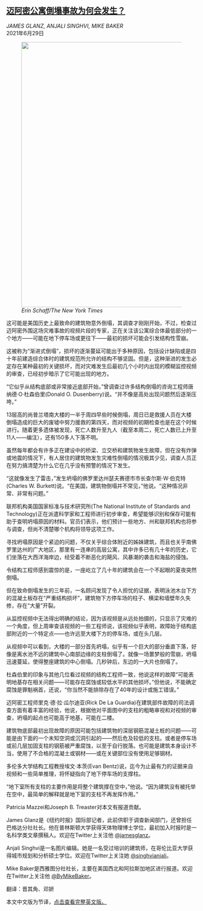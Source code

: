<!--1624948621000-->
[迈阿密公寓倒塌事故为何会发生？](https://cn.nytimes.com/usa/20210629/miami-building-investigation-clues/)
------

<address>JAMES GLANZ, ANJALI SINGHVI, MIKE BAKER</address><time pudate="2021-06-29 02:23:42" datetime="2021-06-29 02:23:42">2021年6月29日</time><figure class="article-span-photo"><img src="https://images.weserv.nl/?url=static01.nyt.com/images/2021/07/26/us/26vid-miami-collapse-gfx-3-photo2/merlin_189987744_3e5edf63-7cbb-4684-885f-843678055145-master1050.jpg" width="1050" height="700"><figcaption> <cite>Erin Schaff/The New York Times</cite></figcaption></figure><section class="article-body"><p>这可能是美国历史上最致命的建筑物意外倒塌，其调查才刚刚开始，不过，检查过迈阿密外围这场灾难事故的视频片段的专家，正在关注该公寓综合体最低部分的一个地方——可能在地下停车场或更往下——最初的损坏可能会引发结构性雪崩。</p><p>这被称为“渐进式倒塌”，损坏的逐渐蔓延可能出于多种原因，包括设计缺陷或是四十年前建造综合体时的建筑规范所允许的结构不够坚固。但是，这种渐进的发生必定存在某种最初的关键损坏，而对灾难发生后最初几个小时内出现的模糊监控视频的审查，已经初步暗示了它可能出现的地方。</p><p>“它似乎从结构底部或非常接近底部开始，”曾调查过许多结构倒塌的咨询工程师唐纳德·O·杜森伯里(Donald O. Dusenberry)说。“并不像是高处出现问题然后逐渐压垮。”</p><p>13层高的尚普兰塔南大楼的一半于周四早些时候倒塌，周日已是救援人员在大楼倒塌造成的巨大的废墟中努力援救的第四天，而对视频的初期检查也是在这个时候进行。随着更多遗体被发现，死亡人数升至九人（截至本周二，死亡人数已上升至11人——编注），还有150多人下落不明。</p><p>虽然每年都会有许多正在建设中的桥梁、立交桥和建筑物发生故障，但在没有炸弹或地震的情况下，有人居住的建筑物发生灾难性倒塌的情况极其少见，调查人员正在努力搞清楚为什么它在几乎没有预警的情况下发生。</p><p>“这就像发生了雷击，”发生坍塌的佛罗里达州瑟夫赛德市市长查尔斯·W·伯克特(Charles W. Burkett)说。“在美国，建筑物倒塌并不常见，”他说。“这种情况非常、非常有问题。”</p><p>联邦机构美国国家标准与技术研究所(The National Institute of Standards and Technology)正在派遣科学家和工程师进行初步审查，希望能够识别和保存可能有助于查明坍塌原因的材料。官员们表示，他们预计一些地方、州和联邦机构也将参与调查，但尚不清楚哪个机构将领导这项工作。</p><p>寻找坍塌原因是个紧迫的问题，不仅关乎综合体附近的姊妹建筑，而且也关乎南佛罗里达州的广大地区，那里有一连串的高层公寓，其中许多已有几十年的历史，它们坐落在大西洋海岸边，经受着不断恶化的飓风、风暴潮的袭击和海盐的侵蚀。</p><p>令结构工程师感到震惊的是，一座屹立了几十年的建筑会在一个不起眼的夏夜突然倒塌。</p><p>但在致命倒塌发生的三年前，一名顾问发现了令人担忧的证据，表明泳池木台下方的混凝土板存在“严重结构损坏”，建筑物下方停车场的柱子、横梁和墙壁年久失修，存在“大量”开裂。</p><p>从监控视频中无法得出明确的结论，因为该视频是从远处拍摄的，只显示了灾难的一个角度，但上周审查该视频的一些工程师说，该视频似乎表明，故障始于结构底部附近的一个特定点——也许远至大楼下方的停车场，或在头几层。</p><p>从视频中可以看到，大楼的一部分首先坍塌，似乎有一个巨大的部分垂直下落，好像是离水池不远的建筑中心南部边缘的支柱倒塌了。就像一场噩梦般的雪崩，坍塌迅速蔓延，使得整座建筑的中心倒塌。几秒钟后，东边的一大片也倒塌了。</p><p>杜森伯里的印象与其他几位看过视频的结构工程师一致，他说这样的故障“可能表明地基存在相关问题——可能存在腐蚀或较低水平的其他损坏。”但他说，不能确定腐蚀是罪魁祸首，还说，“你当然不能排除存在了40年的设计或施工错误。”</p><p>迈阿密工程师里克·德·拉·瓜尔迪亚(Rick De La Guardia)在建筑部件故障的司法调查方面有着丰富的经验，他说，根据他对平面图中的支柱的粗略审视和对视频的审查，坍塌的起点也可能高于地基，可能在二楼。</p><p>建筑物底部最初出现故障的原因可能包括建筑物的深层钢筋混凝土桩的问题——可能是由下面的一个未知空洞或沉洞引起的——然后危及较低的支柱。或者是停车场或前几层加固支柱的钢筋被严重腐蚀，以至于自行脱落。也可能是建筑本身设计不当，使用了不合格的混凝土或钢材——或在关键部位没有使用足够钢材。</p><p>多伦多大学结构工程教授埃文·本茨(Evan Bentz)说，迄今为止最有力的证据来自视频和一些简单推理，将怀疑指向了地下停车场的支撑柱。</p><p>“地下室所有支柱的主要作用是将整个建筑撑在空中，”他说。“因为建筑没有被托举在空中，最简单的解释就是地下室的支柱不再发挥作用。”</p></section><footer class="author-info"><p>Patricia Mazzei和Joseph B. Treaster对本文有报道贡献。</p><p>James Glanz是《纽约时报》国际部记者，此前供职于调查新闻部门，还曾担任巴格达分社社长。他在普林斯顿大学获得天体物理博士学位，最初加入时报时是一名科学类文章撰稿人。欢迎在Twitter上关注他 <a rel="nofollow" target="_blank" href="https://twitter.com/jamesglanz">@jamesglanz</a>。</p><p>Anjali Singhvi是一名图片编辑。她是一名受过培训的建筑师，在哥伦比亚大学获得城市规划和分析硕士学位。欢迎在Twitter上关注她 <a rel="nofollow" target="_blank" href="https://twitter.com/singhvianjali">@singhvianjali</a>。</p><p>Mike Baker是西雅图分社社长，主要在美国西北和阿拉斯加地区进行报道。欢迎在Twitter上关注他 <a rel="nofollow" target="_blank" href="https://twitter.com/ByMikeBaker">@ByMikeBaker</a>。</p><p>翻译：晋其角、邓妍</p><p>本文中文版为节译，<a rel="nofollow" target="_blank" href="https://www.nytimes.com/2021/06/27/us/miami-building-investigation-clues.html">点击查看完整英文版。</a></p></footer>
